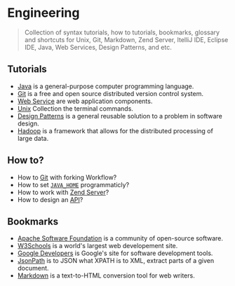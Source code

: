# Engineering

> Collection of syntax tutorials, how to tutorials, bookmarks, glossary and shortcuts for Unix, Git, Markdown, Zend Server, ItelliJ IDE, Eclipse IDE, Java, Web Services, Design Patterns, and etc. 

## Tutorials

- [Java](https://github.com/valerysamovich/engineering/blob/master/docs/tutorials/java-tutorial.md) is a general-purpose computer programming language.
- [Git](https://github.com/valerysamovich/engineering/blob/master/docs/tutorials/git.md) is a free and open source distributed version control system.
- [Web Service](https://github.com/valerysamovich/engineering/blob/master/docs/tutorials/web-services.md) are web application components.
- [Unix](https://github.com/valerysamovich/engineering/blob/master/docs/tutorials/unix.md) Collection the terminal commands.
- [Design Patterns](https://github.com/valerysamovich/engineering/blob/master/docs/tutorials/design-patterns.md) is a general reusable solution to a problem in software design.
- [Hadoop](https://github.com/valerysamovich/engineering/blob/master/docs/tutorials/hadoop.md) is a framework that allows for the distributed processing of large data.

## How to?

- How to [Git](https://github.com/valerysamovich/engineering/blob/master/docs/how/how-to-git.md) with forking Workflow?
- How to set [`JAVA_HOME`](https://github.com/valerysamovich/engineering/blob/master/docs/how/how-to-java-home.md) programmaticly?
- How to work with [Zend Server](https://github.com/valerysamovich/engineering/blob/master/docs/how/how-to-zend.md)?
- How to design an [API](https://github.com/valerysamovich/engineering/blob/master/docs/how/how-to-api.md)?

## Bookmarks

- [Apache Software Foundation](http://www.apache.org/) is a community of open-source software.
- [W3Schools](http://www.w3schools.com/) is a world's largest web developement site.
- [Google Developers](https://developers.google.com/) is Google's site for software development tools.
- [JsonPath](https://code.google.com/p/json-path/) is to JSON what XPATH is to XML, extract parts of a given document.
- [Markdown](http://daringfireball.net/projects/markdown/) is a text-to-HTML conversion tool for web writers.




